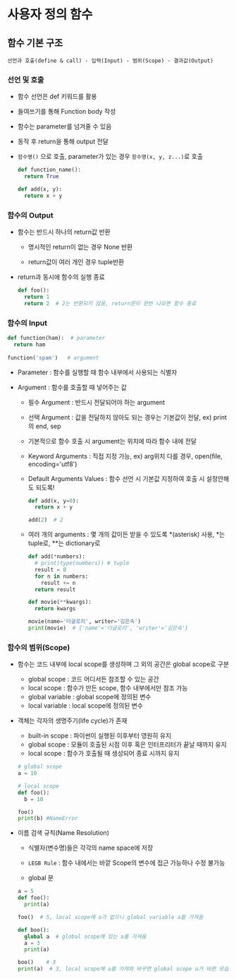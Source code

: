# 사용자 정의 함수

## 함수 기본 구조

`선언과 호출(define & call) - 입력(Input) - 범위(Scope) - 결과값(Output)`

### 선언 및 호출
- 함수 선언은 def 키워드를 활용

- 들여쓰기를 통해 Function body 작성

- 함수는 parameter를 넘겨줄 수 있음

- 동작 후 return을 통해 output 전달

- `함수명()` 으로 호출, parameter가 있는 경우 `함수명(x, y, z...)`로 호출
  ```python
  def function_name():
    return True

  def add(x, y):
    return x + y
  ```

### 함수의 Output
- 함수는 반드시 하나의 return값 반환

  - 명시적인 return이 없는 경우 None 반환

  - return값이 여러 개인 경우 tuple반환

- return과 동시에 함수의 실행 종료
  ```python
  def foo():
    return 1
    return 2  # 2는 반환되지 않음, return문이 한번 나오면 함수 종료
  ```

### 함수의 Input
```python
def function(ham):  # parameter
  return ham
  
function('spam')   # argument
```
- Parameter : 함수를 실행할 때 함수 내부에서 사용되는 식별자

- Argument : 함수를 호출할 때 넣어주는 값

  - 필수 Argument : 반드시 전달되어야 하는 argument

  - 선택 Argument : 값을 전달하지 않아도 되는 경우는 기본값이 전달, ex) print의 end, sep

  - 기본적으로 함수 호출 시 argument는 위치에 따라 함수 내에 전달

  - Keyword Arguments : 직접 지정 가능, ex) arg위치 다를 경우, open(file, encoding='utf8')

  - Default Arguments Values : 함수 선언 시 기본값 지정하여 호출 시 설정안해도 되도록!
    ```python
    def add(x, y=0):
      return x + y
    
    add(2)  # 2
    ```

  - 여러 개의 arguments : 몇 개의 값이든 받을 수 있도록 *(asterisk) 사용, \*는 tuple로, \*\*는 dictionary로
    ```python
    def add(*numbers):
      # print(type(numbers)) # tuple
      result = 0
      for n in numbers:
        result += n
      return result

    def movie(**kwargs):
      return kwargs
    
    movie(name='더글로리', writer='김은숙')
    print(movie)  # {'name'='더글로리', 'writer'='김은숙'}
    ```

### 함수의 범위(Scope)

- 함수는 코드 내부에 local scope를 생성하며 그 외의 공간은 global scope로 구분
  - global scope : 코드 어디서든 참조할 수 있는 공간
  - local scope : 함수가 만든 scope, 함수 내부에서만 참조 가능
  - global variable : global scope에 정의된 변수
  - local variable : local scope에 정의된 변수

- 객체는 각자의 생명주기(life cycle)가 존재
  - built-in scope : 파이썬이 실행된 이후부터 영원히 유지
  - global scope : 모듈이 호출된 시점 이후 혹은 인터프리터가 끝날 때까지 유지
  - local scope : 함수가 호출될 때 생성되어 종료 시까지 유지

  ```python
  # global scope
  a = 10

  # local scope
  def foo():
    b = 10

  foo()
  print(b) #NameError
  ```

- 이름 검색 규칙(Name Resolution)

  - 식별자(변수명)들은 각각의 name space에 저장
  - `LEGB Rule` : 함수 내에서는 바깥 Scope의 변수에 접근 가능하나 수정 불가능

  - global 문
  ```python
  a = 5
  def foo():
    print(a) 
  
  foo()  # 5, local scope에 a가 없으니 global variable a를 가져옴

  def boo():
    global a  # global scope에 있는 a를 가져옴
    a = 3
    print(a)
  
  boo()    # 3
  print(a)  # 3, local scope에 a를 가져와 바꾸면 global scope a가 바뀐 모습
  ```
